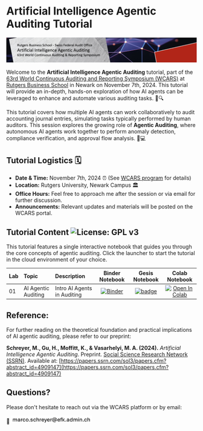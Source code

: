 # Artificial Intelligence Agentic Auditing Tutorial

![Symposium Banner](https://github.com/GitiHubi/AgenticAuditing/blob/main/banner.jpg)

Welcome to the **Artificial Intelligence Agentic Auditing** tutorial, part of the [63rd World Continuous Auditing and Reporting Symposium (WCARS)](https://raw.rutgers.edu/63wcars.html) at [Rutgers Business School](https://www.business.rutgers.edu/) in Newark on November 7th, 2024. This tutorial will provide an in-depth, hands-on exploration of how AI agents can be leveraged to enhance and automate various auditing tasks. 🤖🔍

This tutorial covers how multiple AI agents can work collaboratively to audit accounting journal entries, simulating tasks typically performed by human auditors. This session explores the growing role of **Agentic Auditing**, where autonomous AI agents work together to perform anomaly detection, compliance verification, and approval flow analysis. 🐍💻

## Tutorial Logistics 🗓️

- **Date & Time:** November 7th, 2024 ⏰ (See [WCARS program](https://raw.rutgers.edu/63WCARS/WCARS%202024%20-%20Full%20Agenda.pdf) for details)
- **Location:** Rutgers University, Newark Campus 🏛️
- **Office Hours:** Feel free to approach me after the session or via email for further discussion.
- **Announcements:** Relevant updates and materials will be posted on the WCARS portal.

## Tutorial Content ![License: GPL v3](https://img.shields.io/badge/License-GPLv3-blue.svg)

This tutorial features a single interactive notebook that guides you through the core concepts of agentic auditing. Click the launcher to start the tutorial in the cloud environment of your choice. 

| Lab           | Topic                     | Description                |  Binder Notebook  | Gesis Notebook | Colab Notebook    | 
|:--------------|:--------------------------|:---------------------------|:-----------------:|:-----------------:|:-----------------:|
| 01  | AI Agentic Auditing        | Intro AI Agents in Auditing | [![Binder](https://mybinder.org/badge_logo.svg)](https://mybinder.org/v2/gh/GitiHubi/AgenticAuditing/lab_01/main?filepath=lab_01/lab_01_agentic_auditing.ipynb) | [![badge](https://img.shields.io/badge/launch-gesis-F5A252.svg)](https://notebooks.gesis.org/binder/v2/gh/GitiHubi/AgenticAuditing/lab_01/main?filepath=lab_01/lab_01_agentic_auditing.ipynb) | [![Open In Colab](https://colab.research.google.com/assets/colab-badge.svg)](https://colab.research.google.com/github/GitiHubi/AgenticAuditing/blob/main/lab_01/colab_01_agentic_auditing.ipynb) |

## Reference:
For further reading on the theoretical foundation and practical implications of AI agentic auditing, please refer to our preprint:

**Schreyer, M., Gu, H., Moffitt, K., & Vasarhelyi, M. A. (2024).** *Artificial Intelligence Agentic Auditing*. Preprint. [Social Science Research Network (SSRN)](https://papers.ssrn.com/sol3/papers.cfm?abstract_id=4909147). Available at: [https://papers.ssrn.com/sol3/papers.cfm?abstract_id=4909147](https://papers.ssrn.com/sol3/papers.cfm?abstract_id=4909147)

## Questions?

Please don't hesitate to reach out via the WCARS platform or by email:

📧 ![Contact Email](https://github.com/GitiHubi/AgenticAuditing/blob/main/mail.png)


